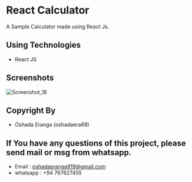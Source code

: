 # React Calculator
A Sample Calculator made using React Js.

## Using Technologies
- React JS

## Screenshots
![Screenshot_18](https://user-images.githubusercontent.com/90706926/210078246-ba18da4a-2cbc-44dc-8ed0-be9f607477ed.png)

## Copyright By
- Oshada Eranga (oshadaera68)

## If You have any questions of this project, please send mail or msg from whatsapp.
- Email : oshadaeranga919@gmail.com
- whatsapp : +94 767627455
